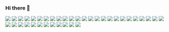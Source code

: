 ### Hi there 👋

<!--
**baemoc/baemoc** is a ✨ _special_ ✨ repository because its `README.md` (this file) appears on your GitHub profile.

Here are some ideas to get you started:

- 🔭 I’m currently working on ...
- 🌱 I’m currently learning ...
- 👯 I’m looking to collaborate on ...
- 🤔 I’m looking for help with ...
- 💬 Ask me about ...
- 📫 How to reach me: ...
- 😄 Pronouns: ...
- ⚡ Fun fact: ...
-->

<img src="https://img.shields.io/badge/PHP-777BB4?style=flat-square&logo=PHP&logoColor=white">
<img src="https://img.shields.io/badge/MicrosoftSQLServer-CC2927?style=flat-square&logo=MicrosoftSQLServer&logoColor=white">

<img src="https://img.shields.io/badge/Apache-D22128?style=flat-square&logo=Apache&logoColor=white">
<img src="https://img.shields.io/badge/PHP-777BB4?style=flat-square&logo=PHP&logoColor=white">
<img src="https://img.shields.io/badge/MySQL-4479A1?style=flat-square&logo=MySQL&logoColor=white">


<img src="https://img.shields.io/badge/Python-3776AB?style=flat-square&logo=Python&logoColor=white">

<img src="https://img.shields.io/badge/Node.js-339933?style=flat-square&logo=Node.js&logoColor=white">
<img src="https://img.shields.io/badge/ApacheCordova-E8E8E8?style=flat-square&logo=ApacheCordova&logoColor=white">
<img src="https://img.shields.io/badge/Firebase-FFCA28?style=flat-square&logo=Firebase&logoColor=white">


<img src="https://img.shields.io/badge/iOS-000000?style=flat-square&logo=iOS&logoColor=white">
<img src="https://img.shields.io/badge/Swift-F05138?style=flat-square&logo=Swift&logoColor=white">
<img src="https://img.shields.io/badge/SQLite-003B57?style=flat-square&logo=SQLite&logoColor=white">


<img src="https://img.shields.io/badge/Android-3DDC84?style=flat-square&logo=Android&logoColor=white">
<img src="https://img.shields.io/badge/Java-007396?style=flat-square&logo=Java&logoColor=white">


<img src="https://img.shields.io/badge/Kotlin-7F52FF?style=flat-square&logo=Kotlin&logoColor=white">
<img src="https://img.shields.io/badge/SpringBoot-6DB33F?style=flat-square&logo=SpringBoot&logoColor=white">


<img src="https://img.shields.io/badge/HTML5-E34F26?style=flat-square&logo=HTML5&logoColor=white">
<img src="https://img.shields.io/badge/CSS3-1572B6?style=flat-square&logo=CSS3&logoColor=white">
<img src="https://img.shields.io/badge/JavaScript-F7DF1E?style=flat-square&logo=JavaScript&logoColor=white">
<img src="https://img.shields.io/badge/jQuery-0769AD?style=flat-square&logo=jQuery&logoColor=white">
<img src="https://img.shields.io/badge/Bootstrap-7952B3?style=flat-square&logo=Bootstrap&logoColor=white">

<img src="https://img.shields.io/badge/Elasticsearch-005571?style=flat-square&logo=Elasticsearch&logoColor=white">

<img src="https://img.shields.io/badge/PhpStorm-000000?style=flat-square&logo=PhpStorm&logoColor=white">
<img src="https://img.shields.io/badge/PyCharm-000000?style=flat-square&logo=PyCharm&logoColor=white">
<img src="https://img.shields.io/badge/IntelliJIDEA-000000?style=flat-square&logo=IntelliJIDEA&logoColor=white">
<img src="https://img.shields.io/badge/AndroidStudio-3DDC84?style=flat-square&logo=AndroidStudio&logoColor=white">
<img src="https://img.shields.io/badge/Xcode-147EFB?style=flat-square&logo=Xcode&logoColor=white">
<img src="https://img.shields.io/badge/Atom-66595C?style=flat-square&logo=Atom&logoColor=white">
<img src="https://img.shields.io/badge/AppStore-0D96F6?style=flat-square&logo=AppStore&logoColor=white">
<img src="https://img.shields.io/badge/FileZilla-BF0000?style=flat-square&logo=FileZilla&logoColor=white">

<img src="https://img.shields.io/badge/AdobePhotoshop-31A8FF?style=flat-square&logo=AdobePhotoshop&logoColor=white">
<img src="https://img.shields.io/badge/AdobeIllustrator-FF9A00?style=flat-square&logo=AdobeIllustrator&logoColor=white">

<img src="https://img.shields.io/badge/AmazonAWS-232F3E?style=flat-square&logo=AmazonAWS&logoColor=white">

<img src="https://img.shields.io/badge/Slack-4A154B?style=flat-square&logo=Slack&logoColor=white">
<img src="https://img.shields.io/badge/Jira-0052CC?style=flat-square&logo=Jira&logoColor=white">
<img src="https://img.shields.io/badge/Git-F05032?style=flat-square&logo=Git&logoColor=white">
<img src="https://img.shields.io/badge/Confluence-172B4D?style=flat-square&logo=Confluence&logoColor=white">
